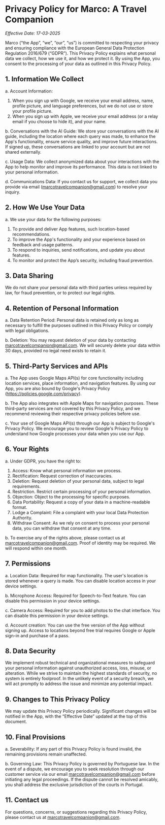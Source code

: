 # Privacy Policy for Marco: A Travel Companion

*Effective Date: 17-03-2025*

Marco (“the App”, “we”, “our”, “us”) is committed to respecting your privacy and ensuring compliance with the European General Data Protection Regulation 2016/679 (“GDPR”). This Privacy Policy explains what personal data we collect, how we use it, and how we protect it. By using the App, you consent to the processing of your data as outlined in this Privacy Policy.

## 1. Information We Collect
a. Account Information:
1. When you sign up with Google, we receive your email address, name, profile picture, and language preferences, but we do not use or store your profile picture.
2. When you sign up with Apple, we receive your email address (or a relay email if you choose to hide it), and your name.

b. Conversations with the AI Guide: We store your conversations with the AI guide, including the location where each query was made, to enhance the App's functionality, ensure service quality, and improve future interactions. If signed up, these conversations are linked to your account but are not shared externally.

c. Usage Data: We collect anonymized data about your interactions with the App to help monitor and improve its performance. This data is not linked to your personal information.

d. Communications Data: If you contact us for support, we collect data you provide via email ([marcotravelcompanion@gmail.com](mailto:marcotravelcompanion@gmail.com)) to resolve your inquiry.



## 2. How We Use Your Data
a. We use your data for the following purposes:
1. To provide and deliver App features, such location-based recommendations.
2. To improve the App's functionality and your experience based on feedback and usage patterns.
3. To respond to inquiries, send notifications, and update you about features.
4. To monitor and protect the App’s security, including fraud prevention.



## 3. Data Sharing
We do not share your personal data with third parties unless required by law, for fraud prevention, or to protect our legal rights.



## 4. Retention of Personal Information
a. Data Retention Period: Personal data is retained only as long as necessary to fulfill the purposes outlined in this Privacy Policy or comply with legal obligations.

b. Deletion: You may request deletion of your data by contacting [marcotravelcompanion@gmail.com](mailto:marcotravelcompanion@gmail.com). We will securely delete your data within 30 days, provided no legal need exists to retain it.



## 5. Third-Party Services and APIs
a. The App uses Google Maps API(s) for core functionality including location services, place information, and navigation features. By using our App, you are also bound by Google's Privacy Policy (https://policies.google.com/privacy).

b. The App also integrates with Apple Maps for navigation purposes. These third-party services are not covered by this Privacy Policy, and we recommend reviewing their respective privacy policies before use.

c. Your use of Google Maps API(s) through our App is subject to Google's Privacy Policy. We encourage you to review Google's Privacy Policy to understand how Google processes your data when you use our App.



## 6. Your Rights
a. Under GDPR, you have the right to:
1. Access: Know what personal information we process.
2. Rectification: Request correction of inaccuracies.
3. Deletion: Request deletion of your personal data, subject to legal requirements.
4. Restriction. Restrict certain processing of your personal information.
5. Objection: Object to the processing for specific purposes.
6. Data Portability: Request a copy of your data in a machine-readable format.
7. Lodge a Complaint: File a complaint with your local Data Protection Authority. 
8. Withdraw Consent: As we rely on consent to process your personal data, you can withdraw that consent at any time.

b. To exercise any of the rights above, please contact us at [marcotravelcompanion@gmail.com](mailto:marcotravelcompanion@gmail.com). Proof of identity may be required. We will respond within one month.



## 7. Permissions
a. Location Data: Required for map functionality. The user's location is stored whenever a query is made. You can disable location access in your device settings.

b. Microphone Access: Required for Speech-to-Text feature. You can disable this permission in your device settings.

c. Camera Access: Required for you to add photos to the chat interface. You can disable this permission in your device settings.

d. Account creation: You can use the free version of the App without signing up. Access to locations beyond free trial requires Google or Apple sign-in and purchase of a pass.



## 8. Data Security
We implement robust technical and organizational measures to safeguard your personal information against unauthorized access, loss, misuse, or alteration. While we strive to maintain the highest standards of security, no system is entirely foolproof. In the unlikely event of a security breach, we will act promptly to address the issue and minimize any potential impact.



## 9. Changes to This Privacy Policy
We may update this Privacy Policy periodically. Significant changes will be notified in the App, with the “Effective Date” updated at the top of this document.



## 10. Final Provisions
a. Severability: If any part of this Privacy Policy is found invalid, the remaining provisions remain unaffected. 

b. Governing Law: This Privacy Policy is governed by Portuguese law. In the event of a dispute, we encourage you to seek resolution through our customer service via our email [marcotravelcompanion@gmail.com](mailto:marcotravelcompanion@gmail.com) before initiating any legal proceedings. If the dispute cannot be resolved amicably, you shall address the exclusive jurisdiction of the courts in Portugal.



## 11. Contact us
For questions, concerns, or suggestions regarding this Privacy Policy, please contact us at [marcotravelcompanion@gmail.com](mailto:marcotravelcompanion@gmail.com).
